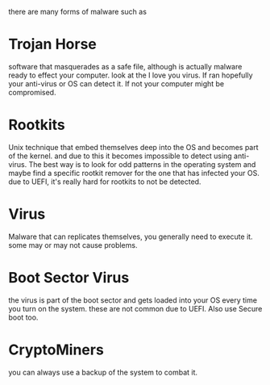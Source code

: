 there are many forms of malware such as
# Trojan Horse
software that masquerades as a safe file, although is actually malware ready to effect your computer. look at the I love you virus.
If ran hopefully your anti-virus or OS can detect it. If not your computer might be compromised.
# Rootkits
Unix technique that embed themselves deep into the OS and becomes part of the kernel. and due to this it becomes impossible to detect using anti-virus. The best way is to look for odd patterns in the operating system and maybe find a specific rootkit remover for the one that has infected your OS.
due to UEFI, it's really hard for rootkits to not be detected.
# Virus
Malware that can replicates themselves, you generally need to execute it. some may or may not cause problems.
# Boot Sector Virus
the virus is part of the boot sector and gets loaded into your OS every time you turn on the system. these are not common due to UEFI. Also use Secure boot too.
# CryptoMiners
you can always use a backup of the system to combat it.